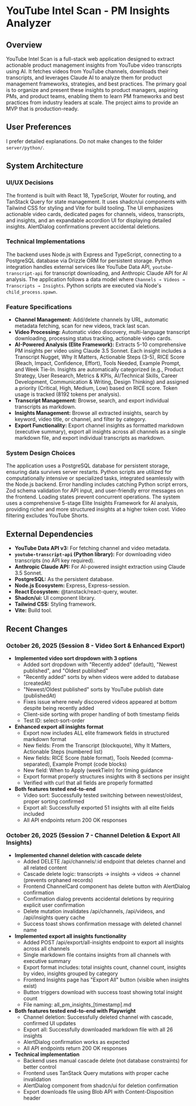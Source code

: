 # YouTube Intel Scan - PM Insights Analyzer

## Overview
YouTube Intel Scan is a full-stack web application designed to extract actionable product management insights from YouTube video transcripts using AI. It fetches videos from YouTube channels, downloads their transcripts, and leverages Claude AI to analyze them for product management frameworks, strategies, and best practices. The primary goal is to organize and present these insights to product managers, aspiring PMs, and product teams, enabling them to learn PM frameworks and best practices from industry leaders at scale. The project aims to provide an MVP that is production-ready.

## User Preferences
I prefer detailed explanations.
Do not make changes to the folder `server/python/`.

## System Architecture

### UI/UX Decisions
The frontend is built with React 18, TypeScript, Wouter for routing, and TanStack Query for state management. It uses shadcn/ui components with Tailwind CSS for styling and Vite for build tooling. The UI emphasizes actionable video cards, dedicated pages for channels, videos, transcripts, and insights, and an expandable accordion UI for displaying detailed insights. AlertDialog confirmations prevent accidental deletions.

### Technical Implementations
The backend uses Node.js with Express and TypeScript, connecting to a PostgreSQL database via Drizzle ORM for persistent storage. Python integration handles external services like YouTube Data API, `youtube-transcript-api` for transcript downloading, and Anthropic Claude API for AI analysis. The application follows a data model where `Channels → Videos → Transcripts → Insights`. Python scripts are executed via Node's `child_process.spawn`.

### Feature Specifications
- **Channel Management:** Add/delete channels by URL, automatic metadata fetching, scan for new videos, track last scan.
- **Video Processing:** Automatic video discovery, multi-language transcript downloading, processing status tracking, actionable video cards.
- **AI-Powered Analysis (Elite Framework):** Extracts 5-10 comprehensive PM insights per video using Claude 3.5 Sonnet. Each insight includes a Transcript Nugget, Why It Matters, Actionable Steps (3-5), RICE Score (Reach, Impact, Confidence, Effort), Tools Needed, Example Prompt, and Week Tie-In. Insights are automatically categorized (e.g., Product Strategy, User Research, Metrics & KPIs, AI/Technical Skills, Career Development, Communication & Writing, Design Thinking) and assigned a priority (Critical, High, Medium, Low) based on RICE score. Token usage is tracked (8192 tokens per analysis).
- **Transcript Management:** Browse, search, and export individual transcripts as markdown.
- **Insights Management:** Browse all extracted insights, search by keyword, video title, or channel, and filter by category.
- **Export Functionality:** Export channel insights as formatted markdown (executive summary), export all insights across all channels as a single markdown file, and export individual transcripts as markdown.

### System Design Choices
The application uses a PostgreSQL database for persistent storage, ensuring data survives server restarts. Python scripts are utilized for computationally intensive or specialized tasks, integrated seamlessly with the Node.js backend. Error handling includes catching Python script errors, Zod schema validation for API input, and user-friendly error messages on the frontend. Loading states prevent concurrent operations. The system uses a comprehensive 5-stage Elite Insights Framework for AI analysis, providing richer and more structured insights at a higher token cost. Video filtering excludes YouTube Shorts.

## External Dependencies

- **YouTube Data API v3:** For fetching channel and video metadata.
- **`youtube-transcript-api` (Python library):** For downloading video transcripts (no API key required).
- **Anthropic Claude API:** For AI-powered insight extraction using Claude 3.5 Sonnet.
- **PostgreSQL:** As the persistent database.
- **Node.js Ecosystem:** Express, Express-session.
- **React Ecosystem:** @tanstack/react-query, wouter.
- **Shadcn/ui:** UI component library.
- **Tailwind CSS:** Styling framework.
- **Vite:** Build tool.
## Recent Changes

### October 26, 2025 (Session 8 - Video Sort & Enhanced Export)
- **Implemented video sort dropdown with 3 options**
  - Added sort dropdown with "Recently added" (default), "Newest published", and "Oldest published"
  - "Recently added" sorts by when videos were added to database (createdAt)
  - "Newest/Oldest published" sorts by YouTube publish date (publishedAt)
  - Fixes issue where newly discovered videos appeared at bottom despite being recently added
  - Client-side sorting with proper handling of both timestamp fields
  - Test ID: select-sort-order
- **Enhanced export all insights format**
  - Export now includes ALL elite framework fields in structured markdown format
  - New fields: From the Transcript (blockquote), Why It Matters, Actionable Steps (numbered list)
  - New fields: RICE Score (table format), Tools Needed (comma-separated), Example Prompt (code blocks)
  - New field: When to Apply (weekTieIn) for timing guidance
  - Export format properly structures insights with 8 sections per insight
  - Verified with curl that all fields are properly formatted
- **Both features tested end-to-end**
  - Video sort: Successfully tested switching between newest/oldest, proper sorting confirmed
  - Export all: Successfully exported 51 insights with all elite fields included
  - All API endpoints return 200 OK responses

### October 26, 2025 (Session 7 - Channel Deletion & Export All Insights)
- **Implemented channel deletion with cascade delete**
  - Added DELETE /api/channels/:id endpoint that deletes channel and all related content
  - Cascade delete logic: transcripts → insights → videos → channel (prevents orphaned records)
  - Frontend ChannelCard component has delete button with AlertDialog confirmation
  - Confirmation dialog prevents accidental deletions by requiring explicit user confirmation
  - Delete mutation invalidates /api/channels, /api/videos, and /api/insights query cache
  - Success toast shows confirmation message with deleted channel name
- **Implemented export all insights functionality**
  - Added POST /api/export/all-insights endpoint to export all insights across all channels
  - Single markdown file contains insights from all channels with executive summary
  - Export format includes: total insights count, channel count, insights by video, insights grouped by category
  - Frontend Insights page has "Export All" button (visible when insights exist)
  - Button triggers download with success toast showing total insight count
  - File naming: all_pm_insights_[timestamp].md
- **Both features tested end-to-end with Playwright**
  - Channel deletion: Successfully deleted channel with cascade, confirmed UI updates
  - Export all: Successfully downloaded markdown file with all 26 insights
  - AlertDialog confirmation works as expected
  - All API endpoints return 200 OK responses
- **Technical implementation**
  - Backend uses manual cascade delete (not database constraints) for better control
  - Frontend uses TanStack Query mutations with proper cache invalidation
  - AlertDialog component from shadcn/ui for deletion confirmation
  - Export downloads file using Blob API with Content-Disposition header
